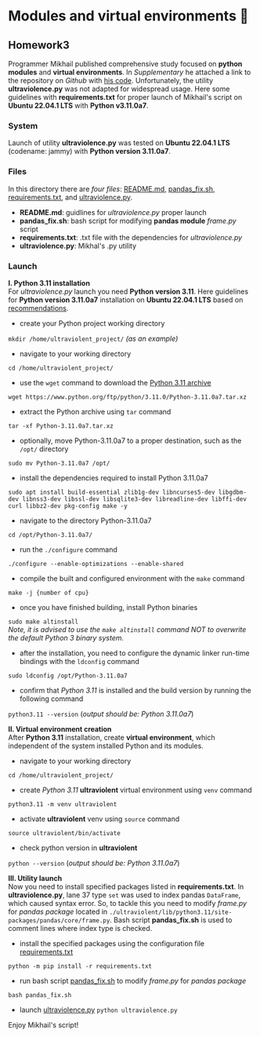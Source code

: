 # **Modules and virtual environments** :wrench:
## Homework3

Programmer Mikhail published comprehensive study focused on **python modules** and **virtual environments**. In *Supplementary* he attached a link 
to the repository on *Github* with [his code](https://github.com/krglkvrmn/Virtual_environment_research). Unfortunately, the utility **ultraviolence.py** was not adapted 
for widespread usage. Here some guidelines with **requirements.txt** for proper launch of Mikhail's script on **Ubuntu 22.04.1 LTS** with **Python v3.11.0a7**. 

### System
Launch of utility **ultraviolence.py** was tested on **Ubuntu 22.04.1 LTS** (codename: jammy) with **Python version 3.11.0a7**.

### Files
In this directory there are *four files*: [README.md](./README.md), [pandas_fix.sh](./pandas_fix.sh), [requirements.txt](./requirements.txt), and [ultraviolence.py](./ultraviolence.py).
- **README.md**: guidlines for *ultraviolence.py* proper launch
- **pandas_fix.sh**: bash script for modifying **pandas module** *frame.py* script
- **requirements.txt**: .txt file with the dependencies for *ultraviolence.py*
- **ultraviolence.py**: Mikhal's .py utility

### Launch
**I. Python 3.11 installation**\
For *ultraviolence.py* launch you need **Python version 3.11**. 
Here guidelines for **Python version 3.11.0a7** installation on **Ubuntu 22.04.1 LTS** 
based on [recommendations](https://www.linuxcapable.com/how-to-install-python-3-11-on-ubuntu-22-04-lts/#Install_Python_311_-_PPA_Method).
- create your Python project working directory

`mkdir /home/ultraviolent_project/` *(as an example)*
- navigate to your working directory

`cd /home/ultraviolent_project/`
- use the `wget` command to download the [Python 3.11 archive](https://www.python.org/ftp/python/3.11.0/Python-3.11.0a7.tar.xz)

`wget https://www.python.org/ftp/python/3.11.0/Python-3.11.0a7.tar.xz`
- extract the Python archive using `tar` command

`tar -xf Python-3.11.0a7.tar.xz`
- optionally, move Python-3.11.0a7 to a proper destination, such as the `/opt/` directory

`sudo mv Python-3.11.0a7 /opt/`
- install the dependencies required to install Python 3.11.0a7

`sudo apt install build-essential zlib1g-dev libncurses5-dev libgdbm-dev libnss3-dev libssl-dev libsqlite3-dev libreadline-dev libffi-dev curl libbz2-dev pkg-config make -y`
- navigate to the directory Python-3.11.0a7

`cd /opt/Python-3.11.0a7/`
- run the `./configure` command

`./configure --enable-optimizations --enable-shared`
- compile the built and configured environment with the `make` command

`make -j {number of cpu}`
- once you have finished building, install Python binaries

`sudo make altinstall`\
*Note, it is advised to use the `make altinstall` command NOT to overwrite the default Python 3 binary system.*
- after the installation, you need to configure the dynamic linker run-time bindings with the `ldconfig` command

`sudo ldconfig /opt/Python-3.11.0a7`
- confirm that *Python 3.11* is installed and the build version by running the following command

`python3.11 --version` (*output should be: Python 3.11.0a7*)

**II. Virtual environment creation**\
After **Python 3.11** installation, create **virtual environment**, which independent of the system installed Python and its modules.
- navigate to your working directory

`cd /home/ultraviolent_project/`
- create *Python 3.11* **ultraviolent** virtual environment using `venv` command

`python3.11 -m venv ultraviolent`
- activate **ultraviolent** venv using `source` command

`source ultraviolent/bin/activate`
- check python version in **ultraviolent**

`python --version` (*output should be: Python 3.11.0a7*)

**III. Utility launch**\
Now you need to install specified packages listed in **requirements.txt**. 
In **ultraviolence.py**, lane 37 type `set` was used to index pandas `DataFrame`, which caused syntax error. 
So, to tackle this you need to modify *frame.py* for *pandas package* located in `./ultraviolent/lib/python3.11/site-packages/pandas/core/frame.py`. 
Bash script **pandas_fix.sh** is used to comment lines where index type is checked.  
- install the specified packages using the configuration file [requirements.txt](./requirements.txt)

`python -m pip install -r requirements.txt`
- run bash script [pandas_fix.sh](./pandas_fix.sh) to modify *frame.py* for *pandas package*

`bash pandas_fix.sh`
- launch [ultraviolence.py](./ultraviolence.py)
`python ultraviolence.py`

Enjoy Mikhail's script!
